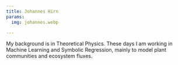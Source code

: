 ```yaml
---
title: Johannes Hirn
params:
  img: johannes.webp

---
```


My background is in Theoretical Physics. These days I am working in Machine Learning and Symbolic Regression, mainly to model plant communities and ecosystem fluxes.